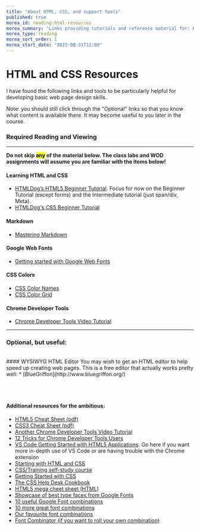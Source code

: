 ```yaml
---
title: "About HTML, CSS, and support tools"
published: true
morea_id: reading-html-resources
morea_summary: "Links providing tutorials and reference material for: HTML, CSS, Google Web Fonts, Chrome Developer Tools and CSS Colors."
morea_type: reading
morea_sort_order: 1
morea_start_date: "2023-08-31T12:00"
---
```


# HTML and CSS Resources

I have found the following links and tools to be particularly helpful for developing basic web page design skills.

Note: you should still click through the "Optional" links so that you know what content is available there. It may become useful to you later in the course. 

### Required Reading and Viewing
--------------------------
**Do not skip <mark>any</mark> of the material below. The class labs and WOD assignments will assume you are familiar with the items below!**

#### Learning HTML and CSS


  * [HTMLDog’s HTML5 Beginner Tutorial](http://www.htmldog.com/guides/html/beginner/).  Focus for now on the Beginner Tutorial (except forms) and the Intermediate tutorial (just span/div, Meta).
  * [HTMLDog's CSS Beginner Tutorial](http://www.htmldog.com/guides/css/beginner/)

#### Markdown
  * [Mastering Markdown](https://guides.github.com/features/mastering-markdown/)

#### Google Web Fonts

  * [Getting started with Google Web Fonts](https://developers.google.com/fonts/docs/getting_started)
  
#### CSS Colors

  * [CSS Color Names](http://www.crockford.com/wrrrld/color.html)
  * [CSS Color Grid](http://www.colors.commutercreative.com/grid/)

 
#### Chrome Developer Tools

  * [Chrome Developer Tools Video Tutorial](http://www.youtube.com/watch?v=z1TkfcC53G0)
 
--------------------------
  
### Optional, but useful:
<br>
#### WYSIWYG HTML Editor
You may wish to get an HTML editor to help speed up creating web pages. This is a free editor that actually works pretty well:
  * [BlueGriffon](http://www.bluegriffon.org/)
 
 <br><br>
#### Additional resources for the ambitious: 
  * [HTML5 Cheat Sheet (pdf)](https://www.smashingmagazine.com/wp-content/uploads/images/html5-cheat-sheet/html5-cheat-sheet.pdf)
  * [CSS3 Cheat Sheet (pdf)](https://www.smashingmagazine.com/wp-content/uploads/images/css3-cheat-sheet/css3-cheat-sheet.pdf)
  * [Another Chrome Developer Tools Video Tutorial](http://www.youtube.com/watch?v=FQKvro1Wz-E)
  * [12 Tricks for Chrome Developer Tools Users](http://www.youtube.com/watch?v=nOEw9iiopwI)
  * [VS Code Getting Started with HTML5 Applications](https://netbeans.org/kb/docs/webclient/html5-gettingstarted.html). Go here if you want more in-depth use of VS Code or are having trouble with the Chrome extension
  * [Starting with HTML and CSS](http://www.w3.org/Style/Examples/011/firstcss)
  * [CSS/Training self-study course](http://www.w3.org/community/webed/wiki/CSS/Training)
  * [Getting Started with CSS](https://developer.mozilla.org/en-US/docs/Web/Guide/CSS/Getting_started)
  * [The CSS Help Desk Cookbook](https://support.zendesk.com/hc/en-us/articles/203664426-Help-Center-CSS-cookbook)
  * [HTML5 mega cheet sheet (HTML)](https://makeawebsitehub.com/the-html-5-mega-cheat-sheet/)
  * [Showcase of best type faces from Google Fonts](http://hellohappy.org/beautiful-web-type/)
  * [10 useful Google Font combinations](http://www.mrmcguire.com/10-useful-google-font-combinations-for-your-next-site/)
  * [10 more great font combinations](http://www.onextrapixel.com/2013/03/11/10-great-font-combinations-from-google-web-fonts/)
  * [Our favourite font combinations](http://www.insquaremedia.com/blog/15-web-design-stuff/50-our-favourite-google-font-combinations)
  * [Font Combinator (if you want to roll your own combination)](http://font-combinator.com/)


